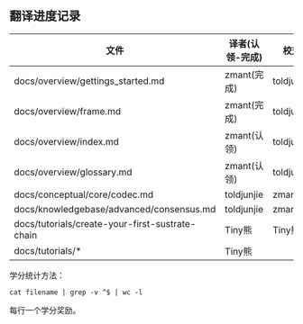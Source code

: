 ## 翻译进度记录


| 文件               |  译者(认领-完成)    |   校对  |  学分 | 
| ----------------- | ----------------- | ---------------   | --------   |
| docs/overview/gettings_started.md         | zmant(完成)  |  toldjunjie  |  183  |
| docs/overview/frame.md         | zmant(完成)  |  toldjunjie  |  160  |
| docs/overview/index.md         | zmant(认领)  |  toldjunjie  |  xxx  |
| docs/overview/glossary.md         | zmant(认领)  |  toldjunjie  |  xxx  |
| docs/conceptual/core/codec.md         | toldjunjie  |  zmant  |  103  | 
| docs/knowledgebase/advanced/consensus.md         | toldjunjie  |  zmant  |  100  | 
| docs/tutorials/create-your-first-sustrate-chain         | Tiny熊  |  Tiny熊  |  181   | 
| docs/tutorials/*         | Tiny熊  |    |     | 




学分统计方法：

```
cat filename | grep -v ^$ | wc -l
```

每行一个学分奖励。